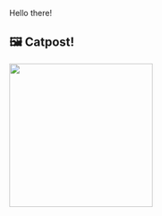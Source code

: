 Hello there!



## 🖼️ Catpost!

<sub>
    <img src="https://cdn2.thecatapi.com/images/MjA2OTYxNA.jpg" height="256">
</sub>

